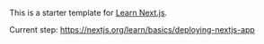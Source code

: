 This is a starter template for [Learn Next.js](https://nextjs.org/learn).

Current step: https://nextjs.org/learn/basics/deploying-nextjs-app